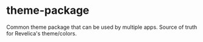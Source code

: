 # theme-package
Common theme package that can be used by multiple apps. Source of truth for Revelica's theme/colors.
